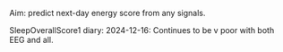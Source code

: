 Aim: predict next-day energy score from any signals.

SleepOverallScore1 diary:
2024-12-16: Continues to be v poor with both EEG and all.